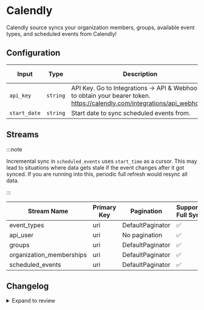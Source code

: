 # Calendly

Calendly source syncs your organization members, groups, available event types, and scheduled events from Calendly!

## Configuration

| Input        | Type     | Description                                                                                                                  | Default Value |
| ------------ | -------- | ---------------------------------------------------------------------------------------------------------------------------- | ------------- |
| `api_key`    | `string` | API Key. Go to Integrations → API &amp; Webhooks to obtain your bearer token. https://calendly.com/integrations/api_webhooks |               |
| `start_date` | `string` | Start date to sync scheduled events from.                                                                                    |               |

## Streams

:::note

Incremental sync in `scheduled_events` uses `start_time` as a cursor. This may lead to situations where data gets stale if the event changes after it got synced. If you are running into this, periodic full refresh would resync all data.

:::

| Stream Name              | Primary Key | Pagination       | Supports Full Sync | Supports Incremental |
| ------------------------ | ----------- | ---------------- | ------------------ | -------------------- |
| event_types              | uri         | DefaultPaginator | ✅                 | ✅                   |
| api_user                 | uri         | No pagination    | ✅                 | ❌                   |
| groups                   | uri         | DefaultPaginator | ✅                 | ❌                   |
| organization_memberships | uri         | DefaultPaginator | ✅                 | ❌                   |
| scheduled_events         | uri         | DefaultPaginator | ✅                 | ✅                   |

## Changelog

<details>
  <summary>Expand to review</summary>

| Version | Date       | Pull Request                                             | Subject                                                                                                                                                                |
| ------- | ---------- | -------------------------------------------------------- | ---------------------------------------------------------------------------------------------------------------------------------------------------------------------- |
| 0.1.24 | 2025-10-14 | [67837](https://github.com/airbytehq/airbyte/pull/67837) | Update dependencies |
| 0.1.23 | 2025-10-07 | [67205](https://github.com/airbytehq/airbyte/pull/67205) | Update dependencies |
| 0.1.22 | 2025-09-30 | [66320](https://github.com/airbytehq/airbyte/pull/66320) | Update dependencies |
| 0.1.21 | 2025-08-09 | [64664](https://github.com/airbytehq/airbyte/pull/64664) | Update dependencies |
| 0.1.20 | 2025-08-02 | [64409](https://github.com/airbytehq/airbyte/pull/64409) | Update dependencies |
| 0.1.19 | 2025-07-26 | [63801](https://github.com/airbytehq/airbyte/pull/63801) | Update dependencies |
| 0.1.18 | 2025-07-19 | [63484](https://github.com/airbytehq/airbyte/pull/63484) | Update dependencies |
| 0.1.17 | 2025-07-12 | [63040](https://github.com/airbytehq/airbyte/pull/63040) | Update dependencies |
| 0.1.16 | 2025-06-28 | [62148](https://github.com/airbytehq/airbyte/pull/62148) | Update dependencies |
| 0.1.15 | 2025-06-21 | [61888](https://github.com/airbytehq/airbyte/pull/61888) | Update dependencies |
| 0.1.14 | 2025-05-28 | [60946](https://github.com/airbytehq/airbyte/pull/60946) | update scheduled events to ingest future events |
| 0.1.13 | 2025-05-24 | [60689](https://github.com/airbytehq/airbyte/pull/60689) | Update dependencies |
| 0.1.12 | 2025-05-10 | [59878](https://github.com/airbytehq/airbyte/pull/59878) | Update dependencies |
| 0.1.11 | 2025-05-03 | [59314](https://github.com/airbytehq/airbyte/pull/59314) | Update dependencies |
| 0.1.10 | 2025-04-26 | [58702](https://github.com/airbytehq/airbyte/pull/58702) | Update dependencies |
| 0.1.9 | 2025-04-19 | [58247](https://github.com/airbytehq/airbyte/pull/58247) | Update dependencies |
| 0.1.8 | 2025-04-12 | [57661](https://github.com/airbytehq/airbyte/pull/57661) | Update dependencies |
| 0.1.7 | 2025-04-05 | [57123](https://github.com/airbytehq/airbyte/pull/57123) | Update dependencies |
| 0.1.6 | 2025-03-29 | [56618](https://github.com/airbytehq/airbyte/pull/56618) | Update dependencies |
| 0.1.5 | 2025-03-22 | [56087](https://github.com/airbytehq/airbyte/pull/56087) | Update dependencies |
| 0.1.4 | 2025-03-08 | [55375](https://github.com/airbytehq/airbyte/pull/55375) | Update dependencies |
| 0.1.3 | 2025-03-01 | [54839](https://github.com/airbytehq/airbyte/pull/54839) | Update dependencies |
| 0.1.2 | 2025-02-22 | [54274](https://github.com/airbytehq/airbyte/pull/54274) | Update dependencies |
| 0.1.1 | 2025-02-15 | [51240](https://github.com/airbytehq/airbyte/pull/51240) | Update dependencies |
| 0.1.0 | 2025-02-12 | [52566](https://github.com/airbytehq/airbyte/pull/52566) | Add stream organization members, groups, available event types, and scheduled events. |
| 0.0.8 | 2024-12-28 | [50462](https://github.com/airbytehq/airbyte/pull/50462) | Update dependencies |
| 0.0.7 | 2024-12-21 | [50152](https://github.com/airbytehq/airbyte/pull/50152) | Update dependencies |
| 0.0.6 | 2024-12-14 | [49551](https://github.com/airbytehq/airbyte/pull/49551) | Update dependencies |
| 0.0.5 | 2024-12-12 | [49275](https://github.com/airbytehq/airbyte/pull/49275) | Update dependencies |
| 0.0.4 | 2024-12-11 | [49022](https://github.com/airbytehq/airbyte/pull/49022) | Starting with this version, the Docker image is now rootless. Please note that this and future versions will not be compatible with Airbyte versions earlier than 0.64 |
| 0.0.3 | 2024-11-04 | [48279](https://github.com/airbytehq/airbyte/pull/48279) | Update dependencies |
| 0.0.2 | 2024-10-28 | [47568](https://github.com/airbytehq/airbyte/pull/47568) | Update dependencies |
| 0.0.1   | 2024-09-01 |                                                          | Initial release by [@natikgadzhi](https://github.com/natikgadzhi) via Connector Builder                                                                                |

</details>
